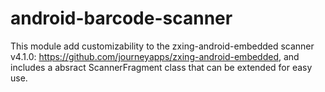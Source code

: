 # android-barcode-scanner

This module add customizability to the zxing-android-embedded scanner v4.1.0: https://github.com/journeyapps/zxing-android-embedded, and includes a absract ScannerFragment class that can be extended for easy use.
